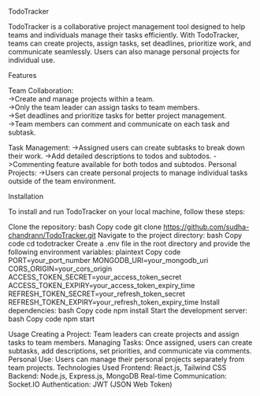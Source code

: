 TodoTracker

TodoTracker is a collaborative project management tool designed to help teams and individuals manage their tasks efficiently. With TodoTracker, teams can create projects, assign tasks, set deadlines, prioritize work, and communicate seamlessly. Users can also manage personal projects for individual use.

Features

Team Collaboration:<br/>
    ->Create and manage projects within a team.<br/>
    ->Only the team leader can assign tasks to team members.<br/>
    ->Set deadlines and prioritize tasks for better project management.<br/>
    ->Team members can comment and communicate on each task and subtask.<br/>
    
Task Management:
    ->Assigned users can create subtasks to break down their work.
    ->Add detailed descriptions to todos and subtodos.
    ->Commenting feature available for both todos and subtodos.
Personal Projects:
      ->Users can create personal projects to manage individual tasks outside of the team environment.


     
Installation

To install and run TodoTracker on your local machine, follow these steps:


Clone the repository:
bash
Copy code
git clone https://github.com/sudha-chandrann/TodoTracker.git
Navigate to the project directory:
bash
Copy code
cd todotracker
Create a .env file in the root directory and provide the following environment variables:
plaintext
Copy code
PORT=your_port_number
MONGODB_URI=your_mongodb_uri
CORS_ORIGIN=your_cors_origin
ACCESS_TOKEN_SECRET=your_access_token_secret
ACCESS_TOKEN_EXPIRY=your_access_token_expiry_time
REFRESH_TOKEN_SECRET=your_refresh_token_secret
REFRESH_TOKEN_EXPIRY=your_refresh_token_expiry_time
Install dependencies:
bash
Copy code
npm install
Start the development server:
bash
Copy code
npm start


Usage
Creating a Project: Team leaders can create projects and assign tasks to team members.
Managing Tasks: Once assigned, users can create subtasks, add descriptions, set priorities, and communicate via comments.
Personal Use: Users can manage their personal projects separately from team projects.
Technologies Used
Frontend: React.js, Tailwind CSS
Backend: Node.js, Express.js, MongoDB
Real-time Communication: Socket.IO
Authentication: JWT (JSON Web Token)



